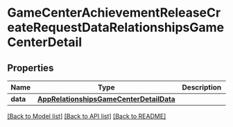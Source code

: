 # GameCenterAchievementReleaseCreateRequestDataRelationshipsGameCenterDetail

## Properties
Name | Type | Description | Notes
------------ | ------------- | ------------- | -------------
**data** | [**AppRelationshipsGameCenterDetailData**](AppRelationshipsGameCenterDetailData.md) |  | 

[[Back to Model list]](../README.md#documentation-for-models) [[Back to API list]](../README.md#documentation-for-api-endpoints) [[Back to README]](../README.md)



